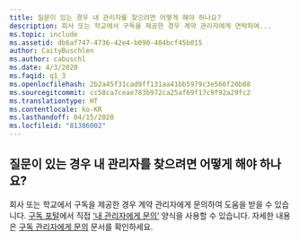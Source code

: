 ```yaml
---
title: 질문이 있는 경우 내 관리자를 찾으려면 어떻게 해야 하나요?
description: 회사 또는 학교에서 구독을 제공한 경우 계약 관리자에게 연락하여...
ms.topic: include
ms.assetid: db6af747-4736-42e4-b090-404bcf45b015
author: CaityBuschlen
ms.author: cabuschl
ms.date: 4/3/2020
ms.faqid: q1_3
ms.openlocfilehash: 2b2a45f31cad9ff131aa41bb5979c3e566f20b88
ms.sourcegitcommit: cc58ca7ceae783b972ca25af69f17c9f92a29fc2
ms.translationtype: HT
ms.contentlocale: ko-KR
ms.lasthandoff: 04/15/2020
ms.locfileid: "81386002"
---
```

## <a name="how-do-i-find-my-admin-if-i-have-a-question"></a>질문이 있는 경우 내 관리자를 찾으려면 어떻게 해야 하나요?

회사 또는 학교에서 구독을 제공한 경우 계약 관리자에게 문의하여 도움을 받을 수 있습니다. [구독 포털](https://my.visualstudio.com/benefits)에서 직접 [‘내 관리자에게 문의’](https://my.visualstudio.com/Subscriptions?DisplayContactMyAdminForm=true) 양식을 사용할 수 있습니다. 자세한 내용은 [구독 관리자에게 문의](https://docs.microsoft.com/visualstudio/subscriptions/contact-my-admin) 문서를 확인하세요.
